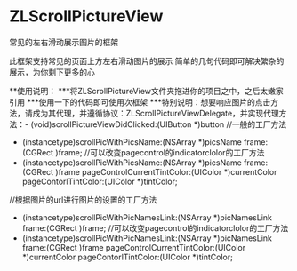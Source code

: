 # ZLScrollPictureView
常见的左右滑动展示图片的框架

此框架支持常见的页面上方左右滑动图片的展示
简单的几句代码即可解决繁杂的展示，为你剩下更多的心

**使用说明：
***将ZLScrollPictureView文件夹拖进你的项目之中，之后太嫩家引用
***使用一下的代码即可使用次框架
***特别说明：想要响应图片的点击方法，请成为其代理，并遵循协议：ZLScrollPictureViewDelegate，并实现代理方法：- (void)scrollPictureViewDidClicked:(UIButton *)button
//一般的工厂方法
+ (instancetype)scrollPicWithPicsName:(NSArray *)picsName frame:(CGRect )frame;
//可以改变pagecontrol的indicatorclolor的工厂方法
+ (instancetype)scrollPicWithPicsName:(NSArray *)picsName frame:(CGRect )frame pageControlCurrentTintColor:(UIColor *)currentColor pageContorlTintColor:(UIColor *)tintColor;

//根据图片的url进行图片的设置的工厂方法
+ (instancetype)scrollPicWithPicNamesLink:(NSArray *)picNamesLink frame:(CGRect )frame;
//可以改变pagecontrol的indicatorclolor的工厂方法
+ (instancetype)scrollPicWithPicNamesLink:(NSArray *)picNamesLink frame:(CGRect )frame pageControlCurrentTintColor:(UIColor *)currentColor pageContorlTintColor:(UIColor *)tintColor;

